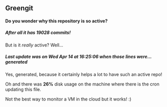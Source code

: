 ## Greengit

#### Do you wonder why this repository is so active?

##### After all it has 19028 commits!

But is it *really* active? Well...

##### Last update was on Wed Apr 14 at 16:25:06 when those lines were... generated

Yes, generated, because it certainly helps a lot to have such an active repo!

Oh and there was **26%** disk usage on the machine
where there is the cron updating this file.

Not the best way to monitor a VM in the cloud but it works! :)
